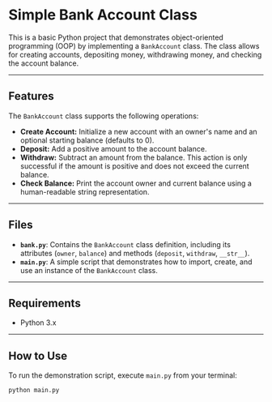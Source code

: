 # Simple Bank Account Class

This is a basic Python project that demonstrates object-oriented programming (OOP) by implementing a `BankAccount` class. The class allows for creating accounts, depositing money, withdrawing money, and checking the account balance.

---

## Features

The `BankAccount` class supports the following operations:

* **Create Account:** Initialize a new account with an owner's name and an optional starting balance (defaults to 0).
* **Deposit:** Add a positive amount to the account balance.
* **Withdraw:** Subtract an amount from the balance. This action is only successful if the amount is positive and does not exceed the current balance.
* **Check Balance:** Print the account owner and current balance using a human-readable string representation.

---

## Files

* **`bank.py`**: Contains the `BankAccount` class definition, including its attributes (`owner`, `balance`) and methods (`deposit`, `withdraw`, `__str__`).
* **`main.py`**: A simple script that demonstrates how to import, create, and use an instance of the `BankAccount` class.

---

## Requirements

* Python 3.x

---

##  How to Use

To run the demonstration script, execute `main.py` from your terminal:

```bash
python main.py
